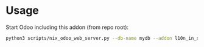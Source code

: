 # Usage

Start Odoo including this addon (from repo root):

```bash
python3 scripts/nix_odoo_web_server.py --db-name mydb --addon l10n_in_stock
```
